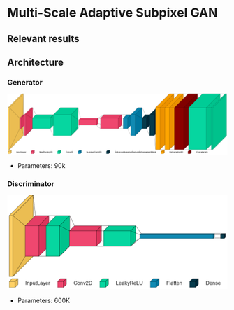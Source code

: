 # Multi-Scale Adaptive Subpixel GAN

## Relevant results
<!-- ![relevant_results_image](aspgan_base_predictions.png) -->

## Architecture
### Generator
![generator_architecture](generator.png)
- Parameters: 90k

### Discriminator
![discriminator_architecture](discriminator.png)
- Parameters: 600K
